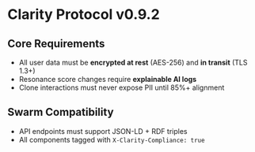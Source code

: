# Clarity Protocol v0.9.2  
## Core Requirements  
- All user data must be **encrypted at rest** (AES-256) and **in transit** (TLS 1.3+)  
- Resonance score changes require **explainable AI logs**  
- Clone interactions must never expose PII until 85%+ alignment  

## Swarm Compatibility  
- API endpoints must support JSON-LD + RDF triples  
- All components tagged with `X-Clarity-Compliance: true`  